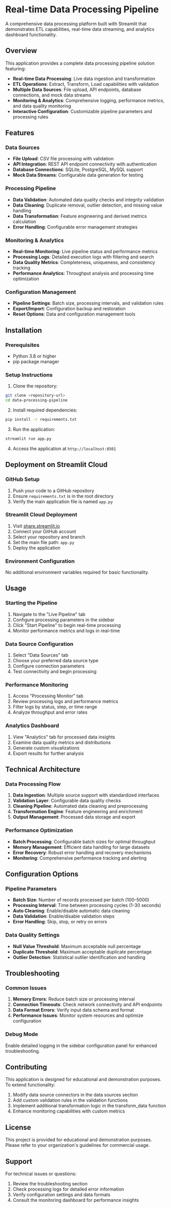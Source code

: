 # Real-time Data Processing Pipeline

A comprehensive data processing platform built with Streamlit that demonstrates ETL capabilities, real-time data streaming, and analytics dashboard functionality.

## Overview

This application provides a complete data processing pipeline solution featuring:

- **Real-time Data Processing**: Live data ingestion and transformation
- **ETL Operations**: Extract, Transform, Load capabilities with validation
- **Multiple Data Sources**: File upload, API endpoints, database connections, and mock data streams
- **Monitoring & Analytics**: Comprehensive logging, performance metrics, and data quality monitoring
- **Interactive Configuration**: Customizable pipeline parameters and processing rules

## Features

### Data Sources
- **File Upload**: CSV file processing with validation
- **API Integration**: REST API endpoint connectivity with authentication
- **Database Connections**: SQLite, PostgreSQL, MySQL support
- **Mock Data Streams**: Configurable data generation for testing

### Processing Pipeline
- **Data Validation**: Automated data quality checks and integrity validation
- **Data Cleaning**: Duplicate removal, outlier detection, and missing value handling
- **Data Transformation**: Feature engineering and derived metrics calculation
- **Error Handling**: Configurable error management strategies

### Monitoring & Analytics
- **Real-time Monitoring**: Live pipeline status and performance metrics
- **Processing Logs**: Detailed execution logs with filtering and search
- **Data Quality Metrics**: Completeness, uniqueness, and consistency tracking
- **Performance Analytics**: Throughput analysis and processing time optimization

### Configuration Management
- **Pipeline Settings**: Batch size, processing intervals, and validation rules
- **Export/Import**: Configuration backup and restoration
- **Reset Options**: Data and configuration management tools

## Installation

### Prerequisites
- Python 3.8 or higher
- pip package manager

### Setup Instructions

1. Clone the repository:
```bash
git clone <repository-url>
cd data-processing-pipeline
```

2. Install required dependencies:
```bash
pip install -r requirements.txt
```

3. Run the application:
```bash
streamlit run app.py
```

4. Access the application at `http://localhost:8501`

## Deployment on Streamlit Cloud

### GitHub Setup
1. Push your code to a GitHub repository
2. Ensure `requirements.txt` is in the root directory
3. Verify the main application file is named `app.py`

### Streamlit Cloud Deployment
1. Visit [share.streamlit.io](https://share.streamlit.io)
2. Connect your GitHub account
3. Select your repository and branch
4. Set the main file path: `app.py`
5. Deploy the application

### Environment Configuration
No additional environment variables required for basic functionality.

## Usage

### Starting the Pipeline
1. Navigate to the "Live Pipeline" tab
2. Configure processing parameters in the sidebar
3. Click "Start Pipeline" to begin real-time processing
4. Monitor performance metrics and logs in real-time

### Data Source Configuration
1. Select "Data Sources" tab
2. Choose your preferred data source type
3. Configure connection parameters
4. Test connectivity and begin processing

### Performance Monitoring
1. Access "Processing Monitor" tab
2. Review processing logs and performance metrics
3. Filter logs by status, step, or time range
4. Analyze throughput and error rates

### Analytics Dashboard
1. View "Analytics" tab for processed data insights
2. Examine data quality metrics and distributions
3. Generate custom visualizations
4. Export results for further analysis

## Technical Architecture

### Data Processing Flow
1. **Data Ingestion**: Multiple source support with standardized interfaces
2. **Validation Layer**: Configurable data quality checks
3. **Cleaning Pipeline**: Automated data cleaning and preprocessing
4. **Transformation Engine**: Feature engineering and enrichment
5. **Output Management**: Processed data storage and export

### Performance Optimization
- **Batch Processing**: Configurable batch sizes for optimal throughput
- **Memory Management**: Efficient data handling for large datasets
- **Error Recovery**: Robust error handling and recovery mechanisms
- **Monitoring**: Comprehensive performance tracking and alerting

## Configuration Options

### Pipeline Parameters
- **Batch Size**: Number of records processed per batch (100-5000)
- **Processing Interval**: Time between processing cycles (1-30 seconds)
- **Auto Cleaning**: Enable/disable automatic data cleaning
- **Data Validation**: Enable/disable validation steps
- **Error Handling**: Skip, stop, or retry on errors

### Data Quality Settings
- **Null Value Threshold**: Maximum acceptable null percentage
- **Duplicate Threshold**: Maximum acceptable duplicate percentage
- **Outlier Detection**: Statistical outlier identification and handling

## Troubleshooting

### Common Issues
1. **Memory Errors**: Reduce batch size or processing interval
2. **Connection Timeouts**: Check network connectivity and API endpoints
3. **Data Format Errors**: Verify input data schema and format
4. **Performance Issues**: Monitor system resources and optimize configuration

### Debug Mode
Enable detailed logging in the sidebar configuration panel for enhanced troubleshooting.

## Contributing

This application is designed for educational and demonstration purposes. To extend functionality:

1. Modify data source connectors in the data sources section
2. Add custom validation rules in the validation functions
3. Implement additional transformation logic in the transform_data function
4. Enhance monitoring capabilities with custom metrics

## License

This project is provided for educational and demonstration purposes. Please refer to your organization's guidelines for commercial usage.

## Support

For technical issues or questions:
1. Review the troubleshooting section
2. Check processing logs for detailed error information
3. Verify configuration settings and data formats
4. Consult the monitoring dashboard for performance insights